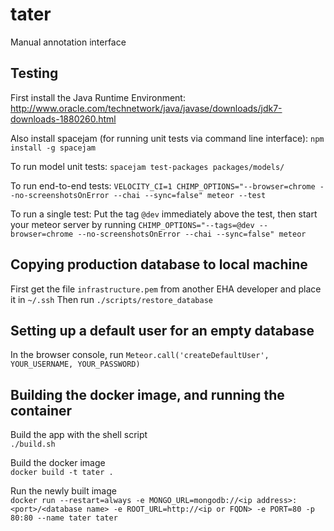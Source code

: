# tater
Manual annotation interface

## Testing
First install the Java Runtime Environment:
http://www.oracle.com/technetwork/java/javase/downloads/jdk7-downloads-1880260.html

Also install spacejam (for running unit tests via command line interface): `npm install -g spacejam`

To run model unit tests:
`spacejam test-packages packages/models/`

To run end-to-end tests:
`VELOCITY_CI=1 CHIMP_OPTIONS="--browser=chrome --no-screenshotsOnError --chai --sync=false" meteor --test`

To run a single test:
Put the tag `@dev` immediately above the test, then start your meteor server by running
`CHIMP_OPTIONS="--tags=@dev --browser=chrome --no-screenshotsOnError --chai --sync=false" meteor`

## Copying production database to local machine
First get the file `infrastructure.pem` from another EHA developer and place it in `~/.ssh`
Then run `./scripts/restore_database`

## Setting up a default user for an empty database
In the browser console, run `Meteor.call('createDefaultUser', YOUR_USERNAME, YOUR_PASSWORD)`

## Building the docker image, and running the container
Build the app with the shell script  
`./build.sh`

Build the docker image  
`docker build -t tater .`

Run the newly built image  
`docker run --restart=always -e MONGO_URL=mongodb://<ip address>:<port>/<database name> -e ROOT_URL=http://<ip or FQDN> -e PORT=80 -p 80:80 --name tater tater`
